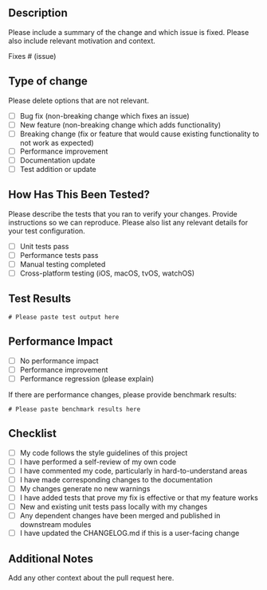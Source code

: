 ## Description

Please include a summary of the change and which issue is fixed. Please also include relevant motivation and context.

Fixes # (issue)

## Type of change

Please delete options that are not relevant.

- [ ] Bug fix (non-breaking change which fixes an issue)
- [ ] New feature (non-breaking change which adds functionality)
- [ ] Breaking change (fix or feature that would cause existing functionality to not work as expected)
- [ ] Performance improvement
- [ ] Documentation update
- [ ] Test addition or update

## How Has This Been Tested?

Please describe the tests that you ran to verify your changes. Provide instructions so we can reproduce. Please also list any relevant details for your test configuration.

- [ ] Unit tests pass
- [ ] Performance tests pass
- [ ] Manual testing completed
- [ ] Cross-platform testing (iOS, macOS, tvOS, watchOS)

## Test Results

```
# Please paste test output here
```

## Performance Impact

- [ ] No performance impact
- [ ] Performance improvement
- [ ] Performance regression (please explain)

If there are performance changes, please provide benchmark results:

```
# Please paste benchmark results here
```

## Checklist

- [ ] My code follows the style guidelines of this project
- [ ] I have performed a self-review of my own code
- [ ] I have commented my code, particularly in hard-to-understand areas
- [ ] I have made corresponding changes to the documentation
- [ ] My changes generate no new warnings
- [ ] I have added tests that prove my fix is effective or that my feature works
- [ ] New and existing unit tests pass locally with my changes
- [ ] Any dependent changes have been merged and published in downstream modules
- [ ] I have updated the CHANGELOG.md if this is a user-facing change

## Additional Notes

Add any other context about the pull request here. 